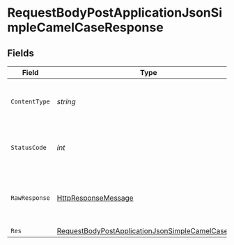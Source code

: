# RequestBodyPostApplicationJsonSimpleCamelCaseResponse


## Fields

| Field                                                                                                                           | Type                                                                                                                            | Required                                                                                                                        | Description                                                                                                                     |
| ------------------------------------------------------------------------------------------------------------------------------- | ------------------------------------------------------------------------------------------------------------------------------- | ------------------------------------------------------------------------------------------------------------------------------- | ------------------------------------------------------------------------------------------------------------------------------- |
| `ContentType`                                                                                                                   | *string*                                                                                                                        | :heavy_check_mark:                                                                                                              | HTTP response content type for this operation                                                                                   |
| `StatusCode`                                                                                                                    | *int*                                                                                                                           | :heavy_check_mark:                                                                                                              | HTTP response status code for this operation                                                                                    |
| `RawResponse`                                                                                                                   | [HttpResponseMessage](https://learn.microsoft.com/en-us/dotnet/api/system.net.http.httpresponsemessage?view=net-5.0)            | :heavy_minus_sign:                                                                                                              | Raw HTTP response; suitable for custom response parsing                                                                         |
| `Res`                                                                                                                           | [RequestBodyPostApplicationJsonSimpleCamelCaseRes](../../Models/Operations/RequestBodyPostApplicationJsonSimpleCamelCaseRes.md) | :heavy_minus_sign:                                                                                                              | OK                                                                                                                              |